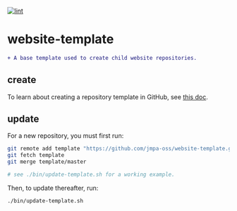 [![lint](https://github.com/jmpa-oss/website-template/workflows/lint/badge.svg)](https://github.com/jmpa-oss/website-template/actions?query=workflow%3Alint)

# website-template

```diff
+ A base template used to create child website repositories.
```

## create

To learn about creating a repository template in GitHub, see [this doc](https://docs.github.com/en/free-pro-team@latest/github/creating-cloning-and-archiving-repositories/creating-a-repository-from-a-template).

## update

For a new repository, you must first run:
```bash
git remote add template "https://github.com/jmpa-oss/website-template.git"
git fetch template
git merge template/master

# see ./bin/update-template.sh for a working example.
```

Then, to update thereafter, run:
```bash
./bin/update-template.sh
```
